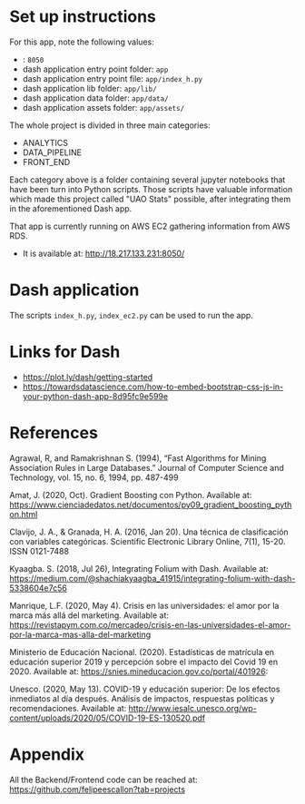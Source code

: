 # Set up instructions

For this app, note the following values:
- <port-of-dash-app>: `8050`
- dash application entry point folder: `app`
- dash application entry point file: `app/index_h.py`
- dash application lib folder: `app/lib/`
- dash application data folder: `app/data/`
- dash application assets folder: `app/assets/`


The whole project is divided in three main categories:
- ANALYTICS
- DATA_PIPELINE
- FRONT_END

Each category above is a folder containing several jupyter
notebooks that have been turn into Python scripts. Those 
scripts have valuable information which made this project
called "UAO Stats" possible, after integrating them in the
aforementioned Dash app.

That app is currently running on AWS EC2 gathering information
from AWS RDS. 

- It is available at: http://18.217.133.231:8050/


# Dash application 

The scripts `index_h.py`, `index_ec2.py` can be used to run the app.


# Links for Dash

- https://plot.ly/dash/getting-started
- https://towardsdatascience.com/how-to-embed-bootstrap-css-js-in-your-python-dash-app-8d95fc9e599e



# References 

Agrawal, R, and Ramakrishnan S. (1994), “Fast Algorithms for Mining Association Rules in Large Databases.” Journal of Computer Science and Technology, vol. 15, no. 6, 1994, pp. 487-499

Amat, J. (2020, Oct). Gradient Boosting con Python. Available at: https://www.cienciadedatos.net/documentos/py09_gradient_boosting_python.html

Clavijo, J. A., & Granada, H. A. (2016, Jan 20). Una técnica de clasificación con variables categóricas. Scientific Electronic Library Online, 7(1), 15-20. ISSN 0121-7488 

Kyaagba. S. (2018, Jul 26), Integrating Folium with Dash. Available at: https://medium.com/@shachiakyaagba_41915/integrating-folium-with-dash-5338604e7c56

Manrique, L.F. (2020, May 4). Crisis en las universidades: el amor por la marca más allá del marketing. Available at: https://revistapym.com.co/mercadeo/crisis-en-las-universidades-el-amor-por-la-marca-mas-alla-del-marketing 

Ministerio de Educación Nacional. (2020). Estadísticas de matrícula en educación superior 2019 y percepción sobre el impacto del Covid 19 en 2020. Available at: https://snies.mineducacion.gov.co/portal/401926: 

Unesco. (2020, May 13). COVID-19 y educación superior: De los efectos inmediatos al día después. Análisis de impactos, respuestas políticas y recomendaciones. Available at: http://www.iesalc.unesco.org/wp-content/uploads/2020/05/COVID-19-ES-130520.pdf 


# Appendix

All the Backend/Frontend code can be reached at: 
https://github.com/felipeescallon?tab=projects


